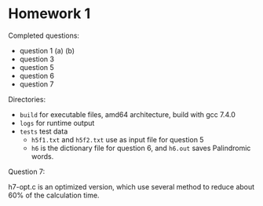 # Homework 1

Completed questions:

- question 1 (a) (b)
- question 3
- question 5
- question 6
- question 7

Directories:

- `build` for executable files, amd64 architecture, build with gcc 7.4.0
- `logs` for runtime output
- `tests` test data
    - `h5f1.txt` and `h5f2.txt` use as input file for question 5
    - `h6` is the dictionary file for question 6, and `h6.out` saves Palindromic words.

Question 7:

h7-opt.c is an optimized version, which use several method to reduce about 60% of the calculation time.